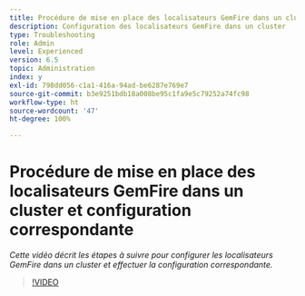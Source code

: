 ```yaml
---
title: Procédure de mise en place des localisateurs GemFire dans un cluster et configuration correspondante
description: Configuration des localisateurs GemFire dans un cluster
type: Troubleshooting
role: Admin
level: Experienced
version: 6.5
topic: Administration
index: y
exl-id: 798dd056-c1a1-416a-94ad-be6287e769e7
source-git-commit: b3e9251bdb18a008be95c1fa9e5c79252a74fc98
workflow-type: ht
source-wordcount: '47'
ht-degree: 100%

---
```


# Procédure de mise en place des localisateurs GemFire dans un cluster et configuration correspondante

*Cette vidéo décrit les étapes à suivre pour configurer les localisateurs GemFire dans un cluster et effectuer la configuration correspondante.*

>[!VIDEO](https://video.tv.adobe.com/v/335544?quality=12&learn=on)
